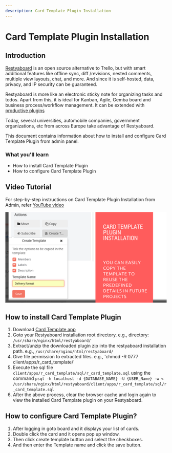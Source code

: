 ```yaml
---
description: Card Template Plugin Installation
---
```


# Card Template Plugin Installation

## Introduction

[Restyaboard](https://restya.com/board) is an open source alternative to Trello, but with smart additional features like offline sync, diff /revisions, nested comments, multiple view layouts, chat, and more. And since it is self-hosted, data, privacy, and IP security can be guaranteed.

Restyaboard is more like an electronic sticky note for organizing tasks and todos. Apart from this, it is ideal for Kanban, Agile, Gemba board and business process/workflow management. It can be extended with [productive plugins](https://restya.com/board/apps "productive plugins")

Today, several universities, automobile companies, government organizations, etc from across Europe take advantage of Restyaboard.

This document contains information about how to install and configure Card Template Plugin from admin panel.

### What you'll learn

*   How to install Card Template Plugin
*   How to configure Card Template Plugin

## Video Tutorial

For step-by-step instructions on Card Template Plugin Installation from Admin, refer [YouTube video](https://www.youtube.com/watch?v=Hu9hNv9wFyQ "Watch video on Card Template Plugin Installation")

[![Card Template Plugin Installation](card_template.png)](https://www.youtube.com/watch?v=Hu9hNv9wFyQ "Watch video on Card Template Plugin Installation")

## How to install Card Template Plugin

1.  Download [Card Template app](https://restya.com/board/apps/r_card_template "Card Template app")
2.  Goto your Restyaboard installation root directory. e.g., directory: `/usr/share/nginx/html/restyaboard/`
3.  Extract/unzip the downloaded plugin zip into the restyaboard installation path. e.g., `/usr/share/nginx/html/restyaboard/`
4.  Give file permission to extracted files. e.g., 'chmod -R 0777 client/apps/r\_card\_template/'
5.  Execute the sql file `client/apps/r_card_template/sql/r_card_template.sql` using the command `psql -h localhost -d {DATABASE_NAME} -U {USER_Name} -w < /usr/share/nginx/html/restyaboard/client/apps/r_card_template/sql/r_card_template.sql`
6.  After the above process, clear the browser cache and login again to view the installed Card Template plugin on your Restyaboard.

## How to configure Card Template Plugin?

1.  After logging in goto board and it displays your list of cards.
2.  Double click the card and it opens pop up window.
3.  Then click create template button and select the checkboxes.
4.  And then enter the Template name and click the save button.